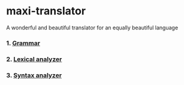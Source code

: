 # maxi-translator
A wonderful and beautiful translator for an equally beautiful language
### 1. [Grammar](static/grammar.txt)
### 2. [Lexical analyzer](src/lexical_analyzer.py)
### 3. [Syntax analyzer](src/syntax_analyzer.py)
